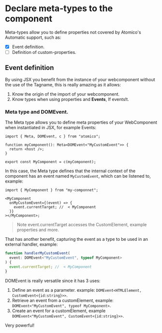 # Declare meta-types to the component

Meta-types allow you to define properties not covered by Atomico's Automatic support, such as:

* [x] Event definition.
* [ ] Definition of custom-properties.

## Event definition

By using JSX you benefit from the instance of your webcomponent without the use of the Tagname, this is really amazing as it allows:

1. Know the origin of the import of your webcomponent.
2. Know types when using properties and **Events**, If events!t.

### Meta type and DOMEvent.

The Meta type allows you to define meta properties of your WebComponent when instantiated in JSX, for example Events:

```tsx
import { Meta, DOMEvent, c } from "atomico";

function myComponent(): Meta<DOMEvent<"MyCustomEvent">> {
  return <host />;
}

export const MyComponent = c(myComponent);
```

In this case, the Meta type defines that the internal context of the component has an event named `MyCustomEvent`, which can be listened to, example:

```tsx
import { MyComponent } from "my-componnet";

<MyComponent
  onMyCustomEvent={(event) => {
    event.currentTarget; //  < MyComponent
  }}
></MyComponent>;
```

> Note event.currentTarget accesses the CustomElement, example properties and more.

That has another benefit, capturing the event as a type to be used in an external handler, example:

```typescript
function handlerMyCustomEvent(
  event: DOMEvent<"MyCustomEvent", typeof MyComponent>
) {
  event.currentTarget; //  < MyComponent
}
```

DOMEvent is really versatile since it has 3 uses:

1. Define an event as a parameter. example: `DOMEvent<HTMLElement, CustomEvent<{id:string}>>`.
2. Retrieve an event from a customElement, example: `DOMEvent<"MyCustomEvent", typeof MyComponent>`.
3. Create an event for a customElement, example `DOMEvent<"MyCustomEvent", CustomEvent<{id:string}>>`.

Very powerful!
